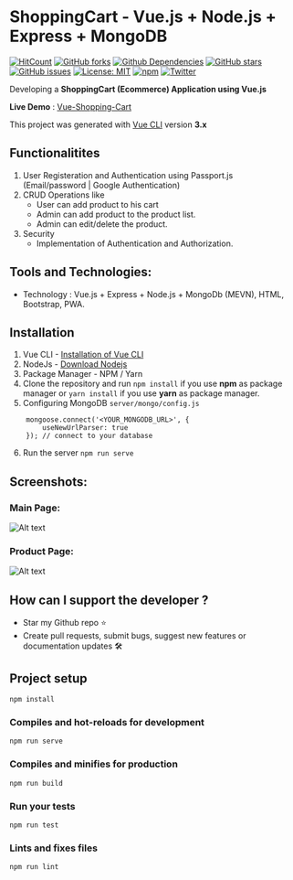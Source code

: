 # ShoppingCart - Vue.js + Node.js + Express + MongoDB

[![HitCount](http://hits.dwyl.io/ikismail/Vue-ShoppingCart.svg)](http://hits.dwyl.io/ikismail/Vue-ShoppingCart)
[![GitHub forks](https://img.shields.io/github/forks/ikismail/Vue-ShoppingCart.svg)](https://github.com/ikismail/Vue-ShoppingCart/network)
[![Github Dependencies](https://david-dm.org/ikismail/Vue-ShoppingCart.svg)](https://david-dm.org/ikismail/Vue-ShoppingCart.svg)
[![GitHub stars](https://img.shields.io/github/stars/ikismail/Vue-ShoppingCart.svg)](https://github.com/ikismail/Vue-ShoppingCart/stargazers)
[![GitHub issues](https://img.shields.io/github/issues/ikismail/Vue-ShoppingCart.svg)](https://github.com/ikismail/Vue-ShoppingCart/issues)
[![License: MIT](https://img.shields.io/badge/License-MIT-green.svg)](https://github.com/ikismail/Vue-ShoppingCart/blob/master/LICENSE)
[![npm](https://img.shields.io/badge/demo-online-brightgreen.svg)](https://vue-shop-cart.herokuapp.com/)
[![Twitter](https://img.shields.io/twitter/url/https/github.com/ikismail/Vue-ShoppingCart.svg?style=social)](https://twitter.com/intent/tweet?text=Wow:&url=https%3A%2F%2Fgithub.com%2Fikismail%2FVue-ShoppingCart)

Developing a **ShoppingCart (Ecommerce) Application using Vue.js**

**Live Demo** : [Vue-Shopping-Cart](#)

This project was generated with [Vue CLI](https://github.com/vuejs/vue-cli) version **3.x**

## Functionalitites
1. User Registeration and Authentication using Passport.js (Email/password | Google Authentication)
2. CRUD Operations like
    * User can add product to his cart
    * Admin can add product to the product list.
    * Admin can edit/delete the product.
3. Security
    * Implementation of Authentication and Authorization.

## Tools and Technologies:
* Technology : Vue.js + Express + Node.js + MongoDb (MEVN), HTML, Bootstrap, PWA.

## Installation

1. Vue CLI - [Installation of Vue CLI](https://cli.vuejs.org/guide/installation.html)
2. NodeJs - [Download Nodejs](https://nodejs.org/en/download/)
3. Package Manager - NPM / Yarn
4. Clone the repository and run `npm install` if you use **npm** as package manager or `yarn install` if you use **yarn** as package manager.
5. Configuring MongoDB `server/mongo/config.js`
```
    mongoose.connect('<YOUR_MONGODB_URL>', {
        useNewUrlParser: true
    }); // connect to your database

```
6. Run the server `npm run serve`
              
## Screenshots:

### Main Page:
![Alt text](https://image.ibb.co/cF5D6V/screencapture-localhost-8081-2018-10-28-14-33-47.png)

### Product Page:
![Alt text](https://image.ibb.co/iZxh0q/screencapture-localhost-8081-products-2018-10-28-14-34-08.png)

## How can I support the developer ?

* Star my Github repo ⭐
* Create pull requests, submit bugs, suggest new features or documentation updates 🛠

## Project setup
```
npm install
```

### Compiles and hot-reloads for development
```
npm run serve
```

### Compiles and minifies for production
```
npm run build
```

### Run your tests
```
npm run test
```

### Lints and fixes files
```
npm run lint
```
